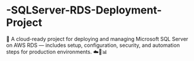 # -SQLServer-RDS-Deployment-Project
🚀 A cloud-ready project for deploying and managing Microsoft SQL Server on AWS RDS — includes setup, configuration, security, and automation steps for production environments. ☁️🔐📊
